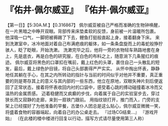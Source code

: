 # 『佑井·佩尔威亚』 『佑井·佩尔威亚』
【第一日】【5:30A.M.】【0.316867】
佩尔威亚被自己严格而准确的生物钟唤醒，在一片黑暗之中睁开双眼。背部传来床垫柔软的反馈，身前被一片温暖所包裹。
他深吸一口气，一脚把被褥踢了下去，鲤鱼打挺般直起上身，接着翻身下床。
来到洗漱室中，冰冷地面对着自己布满疤痕的躯体，如一条条盘旋而上的毒蛇般狰狞骇人，眨了眨眼，开始洗漱。
洗漱完毕之后，他将一旁的衣物轻车熟路地套在身上，先是底衣，再是白色的研究服，在白色的布料之上，随意淌下几条猩红的痕迹。
佩尔威亚将黑色的口罩扣在嘴前，戴上红色的头罩，裹住自己一头散乱的短发，最后，戴上绿色护目镜，将自己头部裹得严严实实。
从怀中掏出怀表，静静地任其躺在手心，在其之内所转动的指针与当前的时间似乎对他并不重要，真正重要的则是寄存其上的意义与其内部的一些东西，他立在原地，双眼失神片刻后便返回了正常状态，接着将怀表收回内衬的口袋中，感受着心跳的搏动碰撞着冰冷而又温热的金属质感。
迈着稳健而又疯癫的步伐，向着属于自己的实验室步去，穿过狭长而又寂静的走廊，来到一扇铁门跟前。
用指纹锁打开，推门而入，门旁的支架上已经摆好了为他准备的早餐，古堡仆人团总是这么贴心，佩尔威亚微微一笑，将盛着食物的容器端起，向着自己的办公桌走去。
『过场CG结束...』
『游戏开始』
（在此楼的楼中楼进行回复以行动，描写方式请尽量使用第三人称）